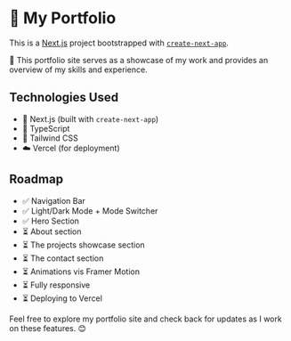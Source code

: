 # 👋 My Portfolio

This is a [Next.js](https://nextjs.org/) project bootstrapped with [`create-next-app`](https://github.com/vercel/next.js/tree/canary/packages/create-next-app).

🎨 This portfolio site serves as a showcase of my work and provides an overview of my skills and experience.

## Technologies Used

- 🚀 Next.js (built with `create-next-app`)
- 🔗 TypeScript
- 💅 Tailwind CSS
- ☁️ Vercel (for deployment)

## Roadmap

- ✅ Navigation Bar
- ✅ Light/Dark Mode + Mode Switcher
- ✅ Hero Section
- ⏳ About section
- ⏳ The projects showcase section
- ⏳ The contact section
- ⏳ Animations vis Framer Motion
- ⏳ Fully responsive
- ⏳ Deploying to Vercel

Feel free to explore my portfolio site and check back for updates as I work on these features. 😊
